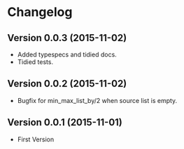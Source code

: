 Changelog
====

## Version 0.0.3 (2015-11-02)

* Added typespecs and tidied docs.
* Tidied tests.

## Version 0.0.2 (2015-11-02)

* Bugfix for min_max_list_by/2 when source list is empty.


## Version 0.0.1 (2015-11-01)

* First Version

